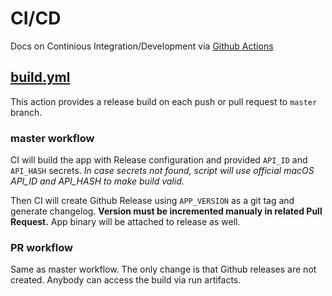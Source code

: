# CI/CD

Docs on Continious Integration/Development via [Github Actions](.github/workflows)


## [build.yml](.github/workflows/build.yml)
This action provides a release build on each push or pull request to `master` branch.

### master workflow
CI will build the app with Release configuration and provided `API_ID` and `API_HASH` secrets. 
*In case secrets not found, script will use official macOS API_ID and API_HASH to make build valid.*

Then CI will create Github Release using `APP_VERSION` as a git tag and generate changelog. **Version must be incremented manualy in related Pull Request.**
App binary will be attached to release as well.

### PR workflow
Same as master workflow. The only change is that Github releases are not created.
Anybody can access the build via run artifacts.